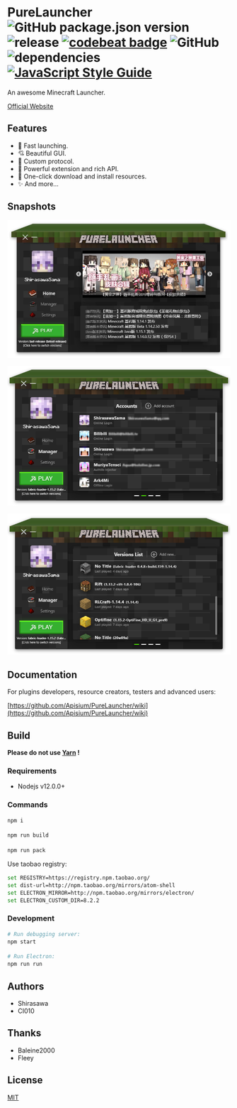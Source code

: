 # PureLauncher ![GitHub package.json version](https://img.shields.io/github/package-json/v/Apisium/PureLauncher) ![release](https://github.com/Apisium/PureLauncher/workflows/release/badge.svg) [![codebeat badge](https://codebeat.co/badges/2afd1913-119b-4b47-acb8-dbac54259a4e)](https://codebeat.co/projects/github-com-apisium-purelauncher-master) ![GitHub](https://img.shields.io/github/license/Apisium/PureLauncher) ![dependencies](https://david-dm.org/Apisium/PureLauncher/dev-status.svg) [![JavaScript Style Guide](https://img.shields.io/badge/code_style-standard-brightgreen.svg)](https://standardjs.com)

An awesome Minecraft Launcher.

[Official Website](https://pl.apisium.cn)

## Features

- 🚀 Fast launching.
- 💘 Beautiful GUI.
- 🎉 Custom protocol.
- 🤔 Powerful extension and rich API.
- 🎁 One-click download and install resources.
- ✨ And more...

## Snapshots

![Home](./screenshots/home.jpg)

![Accounts](./screenshots/accounts.png)

![Settings](./screenshots/versions.png)

## Documentation

For plugins developers, resource creators, testers and advanced users:

[https://github.com/Apisium/PureLauncher/wiki](https://github.com/Apisium/PureLauncher/wiki)

## Build

**Please do not use [Yarn](https://yarnpkg.com) !**

### Requirements

- Nodejs v12.0.0+

### Commands

```bash
npm i

npm run build

npm run pack
```

Use taobao registry:

```bash
set REGISTRY=https://registry.npm.taobao.org/
set dist-url=http://npm.taobao.org/mirrors/atom-shell
set ELECTRON_MIRROR=http://npm.taobao.org/mirrors/electron/
set ELECTRON_CUSTOM_DIR=8.2.2
```

### Development

```bash
# Run debugging server:
npm start

# Run Electron:
npm run run
```

## Authors

- Shirasawa
- CI010

## Thanks

- Baleine2000
- Fleey

## License

[MIT](./LICENSE)
